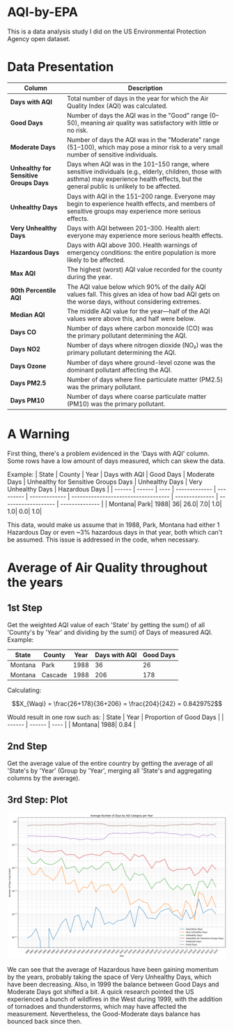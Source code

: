 # AQI-by-EPA
This is a data analysis study I did on the US Environmental Protection Agency open dataset.

# Data Presentation

| **Column**                              | **Description**                                                                                                                                                                                    |
| --------------------------------------- | -------------------------------------------------------------------------------------------------------------------------------------------------------------------------------------------------- |
| **Days with AQI**                       | Total number of days in the year for which the Air Quality Index (AQI) was calculated.                                                                                                             |
| **Good Days**                           | Number of days the AQI was in the "Good" range (0–50), meaning air quality was satisfactory with little or no risk.                                                                                |
| **Moderate Days**                       | Number of days the AQI was in the "Moderate" range (51–100), which may pose a minor risk to a very small number of sensitive individuals.                                                          |
| **Unhealthy for Sensitive Groups Days** | Days when AQI was in the 101–150 range, where sensitive individuals (e.g., elderly, children, those with asthma) may experience health effects, but the general public is unlikely to be affected. |
| **Unhealthy Days**                      | Days with AQI in the 151–200 range. Everyone may begin to experience health effects, and members of sensitive groups may experience more serious effects.                                          |
| **Very Unhealthy Days**                 | Days with AQI between 201–300. Health alert: everyone may experience more serious health effects.                                                                                                  |
| **Hazardous Days**                      | Days with AQI above 300. Health warnings of emergency conditions: the entire population is more likely to be affected.                                                                             |
| **Max AQI**                             | The highest (worst) AQI value recorded for the county during the year.                                                                                                                             |
| **90th Percentile AQI**                 | The AQI value below which 90% of the daily AQI values fall. This gives an idea of how bad AQI gets on the worse days, without considering extremes.                                                |
| **Median AQI**                          | The middle AQI value for the year—half of the AQI values were above this, and half were below.                                                                                                     |
| **Days CO**                             | Number of days where carbon monoxide (CO) was the primary pollutant determining the AQI.                                                                                                           |
| **Days NO2**                            | Number of days where nitrogen dioxide (NO₂) was the primary pollutant determining the AQI.                                                                                                         |
| **Days Ozone**                          | Number of days where ground-level ozone was the dominant pollutant affecting the AQI.                                                                                                              |
| **Days PM2.5**                          | Number of days where fine particulate matter (PM2.5) was the primary pollutant.                                                                                                                    |
| **Days PM10**                           | Number of days where coarse particulate matter (PM10) was the primary pollutant.                                                                                                                   |

# A Warning

First thing, there's a problem evidenced in the 'Days with AQI' column. Some rows have a low amount of days measured, which can skew the data.

Example:
| State  | County | Year | Days with AQI | Good Days | Moderate Days | Unhealthy for Sensitive Groups Days | Unhealthy Days | Very Unhealthy Days | Hazardous Days |
| ------ | ------ | ---- | ------------- | --------- | ------------- | ----------------------------------- | -------------- | ------------------- | -------------- |
| Montana|	  Park|	 1988|	           36|	     26.0|	          7.0|                                	1.0|	           1.0|	                 0.0|            	1.0|

This data, would make us assume that in 1988, Park, Montana had either 1 Hazardous Day or even ~3% hazardous days in that year, both which can't be assumed. This issue is addressed in the code, when necessary.

# Average of Air Quality throughout the years

## 1st Step
Get the weighted AQI value of each 'State' by getting the sum() of all 'County's by 'Year' and dividing by the sum() of Days of measured AQI. Example:

| State  | County | Year | Days with AQI | Good Days |
| ------ | ------ | ---- | ------------- | --------- |
| Montana|	  Park|	 1988|	           36| 26        |
| Montana| Cascade|	 1988|	          206|   178     |

Calculating:

$$X_{Waqi} = \frac{26+178}{36+206} = \frac{204}{242} = 0.8429752$$

Would result in one row such as:
| State  | Year | Proportion of Good Days |
| ------ | ------ | ---- |
| Montana|	 1988| 0.84        |

## 2nd Step
Get the average value of the entire country by getting the average of all 'State's by 'Year' (Group by 'Year', merging all 'State's and aggregating columns by the average).

## 3rd Step: Plot
![AQI_throughout_years](plots/AQI_throughout_years.png)

We can see that the average of Hazardous have been gaining momentum by the years, probably taking the space of Very Unhealthy Days, which have been decreasing.
Also, in 1999 the balance between Good Days and Moderate Days got shifted a bit. A quick research pointed the US experienced a bunch of wildfires in the West during 1999, with the addition of tornadoes and thunderstorms, which may have affected the measurement. Nevertheless, the Good-Moderate days balance has bounced back since then.
